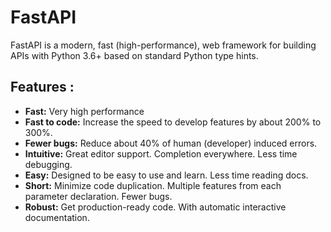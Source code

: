 # FastAPI
FastAPI is a modern, fast (high-performance), web framework for building APIs with Python 3.6+ based on standard Python type hints.
## Features :
- **Fast:** Very high performance
- **Fast to code:** Increase the speed to develop features by about 200% to 300%. 
- **Fewer bugs:** Reduce about 40% of human (developer) induced errors. 
- **Intuitive:** Great editor support. Completion everywhere. Less time debugging.
- **Easy:** Designed to be easy to use and learn. Less time reading docs.
- **Short:** Minimize code duplication. Multiple features from each parameter declaration. Fewer bugs.
- **Robust:** Get production-ready code. With automatic interactive documentation.

